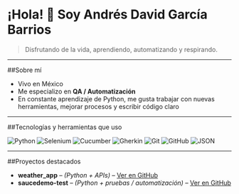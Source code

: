 # ¡Hola! 👋 Soy Andrés David García Barrios

> Disfrutando de la vida, aprendiendo, automatizando y respirando.  

---

##Sobre mí

- Vivo en México  
- Me especializo en **QA / Automatización**  
- En constante aprendizaje de Python, me gusta trabajar con nuevas herramientas, mejorar procesos y escribir código claro

---

##Tecnologías y herramientas que uso

![Python](https://img.shields.io/badge/Python-3670A0?style=for-the-badge&logo=python&logoColor=ffdd54) ![Selenium](https://img.shields.io/badge/Selenium-43B02A?style=for-the-badge&logo=selenium&logoColor=white) ![Cucumber](https://img.shields.io/badge/Cucumber-23D96C?style=for-the-badge&logo=cucumber&logoColor=white) ![Gherkin](https://img.shields.io/badge/Gherkin-5C2D91?style=for-the-badge&logo=gherkin&logoColor=white) ![Git](https://img.shields.io/badge/Git-F05032?style=for-the-badge&logo=git&logoColor=white) ![GitHub](https://img.shields.io/badge/GitHub-181717?style=for-the-badge&logo=github&logoColor=white) ![JSON](https://img.shields.io/badge/JSON-000000?style=for-the-badge&logo=json&logoColor=white)  

---

##Proyectos destacados

- **weather_app** – _(Python + APIs)_ – [Ver en GitHub](https://github.com/AndresDaB/weather_app)  
- **saucedemo-test** – _(Python + pruebas / automatización)_ – [Ver en GitHub](https://github.com/AndresDaB/saucedemo-test)  
<!--
**AndresDaB/AndresDaB** is a ✨ _special_ ✨ repository because its `README.md` (this file) appears on your GitHub profile.

Here are some ideas to get you started:

- 🔭 I’m currently working on ...
- 🌱 I’m currently learning ...
- 👯 I’m looking to collaborate on ...
- 🤔 I’m looking for help with ...
- 💬 Ask me about ...
- 📫 How to reach me: ...
- 😄 Pronouns: ...
- ⚡ Fun fact: ...
-->
